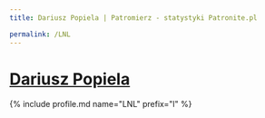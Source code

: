 ```yaml
---
title: Dariusz Popiela | Patromierz - statystyki Patronite.pl

permalink: /LNL
---
```


# [Dariusz Popiela](https://patronite.pl/LNL)

{% include profile.md name="LNL" prefix="l" %}
